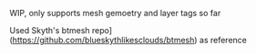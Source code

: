 WIP, only supports mesh gemoetry and layer tags so far

Used Skyth's btmesh repo](https://github.com/blueskythlikesclouds/btmesh) as reference
